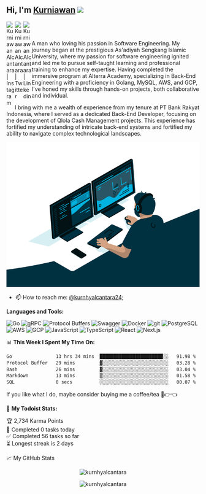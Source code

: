 ## Hi, I'm [Kurniawan](https://kurnhy.vercel.app) <img src="https://media.giphy.com/media/hvRJCLFzcasrR4ia7z/giphy.gif" width="25px">

<a href="https://instagram.com/kurnhyalcantara24">
  <img align="left" alt="Kurniawan Alcantara | Instagram" width="22px" src="https://raw.githubusercontent.com/rahuldkjain/github-profile-readme-generator/master/src/images/icons/Social/instagram.svg" />
</a>
<a href="https://twitter.com/kurnhyalc24">
  <img align="left" alt="Kurniawan Alcantara | Twitter" width="22px" src="https://raw.githubusercontent.com/rahuldkjain/github-profile-readme-generator/master/src/images/icons/Social/twitter.svg" />
</a>
<a href="https://www.linkedin.com/in/kurnhyalcantara">
  <img align="left" alt="Kurniawan Alcantara | Linkedin" width="22px" src="https://raw.githubusercontent.com/rahuldkjain/github-profile-readme-generator/master/src/images/icons/Social/linked-in-alt.svg" />
</a>

<br />
<br />

<p>A man who loving his passion in Software Engineering. My journey began at the prestigious As'adiyah Sengkang Islamic University, where my passion for software engineering ignited and led me to pursue self-taught learning and professional training to enhance my expertise. Having completed the immersive program at Alterra Academy, specializing in Back-End Engineering with a proficiency in Golang, MySQL, AWS, and GCP, I've honed my skills through hands-on projects, both collaborative and individual.

I bring with me a wealth of experience from my tenure at PT Bank Rakyat Indonesia, where I served as a dedicated Back-End Developer, focusing on the development of Qlola Cash Management projects. This experience has fortified my understanding of intricate back-end systems and fortified my ability to navigate complex technological landscapes.</p>

  <img alt="GIF" src="https://github.com/kurnhyalcantara/kurnhyalcantara/blob/main/code.gif?raw=true"/>
  
- 📫 How to reach me: [@kurnhyalcantara24](https://instagram.com/kurnhyalcantara24);

**Languages and Tools:**

<img alt="Go" src="https://img.shields.io/badge/-Go-45b8d8?style=flat-square&logo=go&logoColor=white" />
<img alt="gRPC" src="https://img.shields.io/badge/-gRPC-2DB67D?style=flat-square&logo=grpc&logoColor=white" />
<img alt="Protocol Buffers" src="https://img.shields.io/badge/-Protocol%20Buffers-009688?style=flat-square&logo=protocol-buffers&logoColor=white" />
<img alt="Swagger" src="https://img.shields.io/badge/-Swagger-85EA2D?style=flat-square&logo=swagger&logoColor=white" />
<img alt="Docker" src="https://img.shields.io/badge/-Docker-46a2f1?style=flat-square&logo=docker&logoColor=white" />
<img alt="git" src="https://img.shields.io/badge/-Git-F05032?style=flat-square&logo=git&logoColor=white" />
<img alt="PostgreSQL" src="https://img.shields.io/badge/-PostgreSQL-336791?style=flat-square&logo=postgresql&logoColor=white" />
<img alt="AWS" src="https://img.shields.io/badge/-AWS-232F3E?style=flat-square&logo=amazon-aws&logoColor=white" />
<img alt="GCP" src="https://img.shields.io/badge/-GCP-4285F4?style=flat-square&logo=google-cloud&logoColor=white" />
<img alt="JavaScript" src="https://img.shields.io/badge/-JavaScript-F7DF1E?style=flat-square&logo=javascript&logoColor=black" />
<img alt="TypeScript" src="https://img.shields.io/badge/-TypeScript-3178C6?style=flat-square&logo=typescript&logoColor=white" />
<img alt="React" src="https://img.shields.io/badge/-React-61DAFB?style=flat-square&logo=react&logoColor=white" />
<img alt="Next.js" src="https://img.shields.io/badge/-Next.js-000000?style=flat-square&logo=next.js&logoColor=white" />

<br />

📊 **This Week I Spent My Time On:**

<!--START_SECTION:waka-->

```txt
Go                13 hrs 34 mins  ███████████████████████░░   91.98 %
Protocol Buffer   29 mins         ▓░░░░░░░░░░░░░░░░░░░░░░░░   03.28 %
Bash              26 mins         ▓░░░░░░░░░░░░░░░░░░░░░░░░   03.04 %
Markdown          13 mins         ▒░░░░░░░░░░░░░░░░░░░░░░░░   01.58 %
SQL               0 secs          ░░░░░░░░░░░░░░░░░░░░░░░░░   00.07 %
```

<!--END_SECTION:waka-->

If you like what I do, maybe consider buying me a coffee/tea 🥺👉👈

🚧 **My Todoist Stats:**

<!-- TODO-IST:START -->

🏆 2,734 Karma Points  
🌸 Completed 0 tasks today  
✅ Completed 56 tasks so far  
⏳ Longest streak is 2 days

<!-- TODO-IST:END -->

📈 My GitHub Stats

<p align="center"> <img src="https://github-readme-stats.vercel.app/api?username=kurnhyalcantara&show_icons=true&theme=gotham" alt="kurnhyalcantara" />

<br/>

<p align="center"> <img src="https://spotify-github-profile.vercel.app/api/view?uid=0ay5rzmzkb6eldm2sn78z1ras&cover_image=true&theme=default&show_offline=true&background_color=121212&interchange=false" alt="kurnhyalcantara" />
